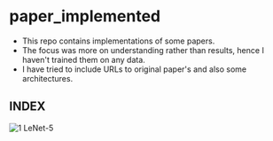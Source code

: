 # paper_implemented
- This repo contains implementations of some papers.
- The focus was more on understanding rather than results, hence I haven't trained them on any data.
- I have tried to include URLs to original paper's and also some architectures.

## INDEX

![1](https://github.com/adiMallya/paper_implemented/tree/master/LeNet-5) LeNet-5 


 
